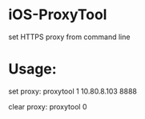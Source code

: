 # iOS-ProxyTool
set HTTPS proxy from command line

# Usage:
set proxy: proxytool 1 10.80.8.103 8888

clear proxy: proxytool 0
